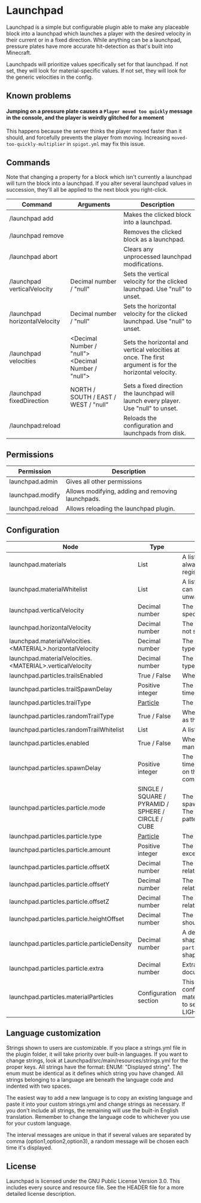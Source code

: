 # Launchpad

Launchpad is a simple but configurable plugin able to make any placeable block into a launchpad which launches a player
with the desired velocity in their current or in a fixed direction. While anything can be a launchpad, pressure plates
have more accurate hit-detection as that's built into Minecraft.

Launchpads will prioritize values specifically set for that launchpad. If not set, they will look for material-specific
values. If not set, they will look for the generic velocities in the config.

## Known problems

#### Jumping on a pressure plate causes a `Player moved too quickly` message in the console, and the player is weirdly glitched for a moment

This happens because the server thinks the player moved faster than it should, and forcefully prevents the player from
moving. Increasing `moved-too-quickly-multiplier` in `spigot.yml` may fix this issue.

## Commands

Note that changing a property for a block which isn't currently a launchpad will turn the block into a launchpad.
If you alter several launchpad values in succession, they'll all be applied to the next block you right-click.

| Command                       | Arguments                                           | Description                                                                                              |
|-------------------------------|-----------------------------------------------------|----------------------------------------------------------------------------------------------------------|
| /launchpad add                |                                                     | Makes the clicked block into a launchpad.                                                                |
| /launchpad remove             |                                                     | Removes the clicked block as a launchpad.                                                                |
| /launchpad abort              |                                                     | Clears any unprocessed launchpad modifications.                                                          |
| /launchpad verticalVelocity   | Decimal number / "null"                             | Sets the vertical velocity for the clicked launchpad. Use "null" to unset.                               |
| /launchpad horizontalVelocity | Decimal number / "null"                             | Sets the horizontal velocity for the clicked launchpad. Use "null" to unset.                             |
| /launchpad velocities         | <Decimal Number / "null"> <Decimal Number / "null"> | Sets the horizontal and vertical velocities at once.  The first argument is for the horizontal velocity. |
| /launchpad fixedDirection     | NORTH / SOUTH / EAST / WEST / "null"                | Sets a fixed direction the launchpad will launch every player. Use "null" to unset.                      |
| /launchpad:reload             |                                                     | Reloads the configuration and launchpads from disk.                                                      |

## Permissions

| Permission       | Description                                       |
|------------------|---------------------------------------------------|
| launchpad.admin  | Gives all other permissions                       |
| launchpad.modify | Allows modifying, adding and removing launchpads. |
| launchpad.reload | Allows reloading the launchpad plugin.            |

## Configuration

| Node                                                        | Type                                                                          | Description                                                                                                                                                                                                                      |
|-------------------------------------------------------------|-------------------------------------------------------------------------------|----------------------------------------------------------------------------------------------------------------------------------------------------------------------------------------------------------------------------------|
| launchpad.materials                                         | List                                                                          | A list of materials, or material tags (+TAG_NAME), which are always treated as launchpads, without the need for manual registration.                                                                                             |
| launchpad.materialWhitelist                                 | List                                                                          | A list of materials, or material tags (+TAG_NAME), which can be manually turned into launchpads. Use this to prevent unwanted blocks from being turned into launchpads.                                                          |
| launchpad.verticalVelocity                                  | Decimal number                                                                | The vertical (upwards) velocity applied to launchpads if not specified otherwise.                                                                                                                                                |
| launchpad.horizontalVelocity                                | Decimal number                                                                | The horizontal (sideways) velocity applied to launchpads if not specified otherwise.                                                                                                                                             |
| launchpad.materialVelocities.\<MATERIAL>.horizontalVelocity | Decimal number                                                                | The horizontal (sideways) velocity applied to launchpads of type \<MATERIAL> if not overridden for the block.                                                                                                                    |
| launchpad.materialVelocities.\<MATERIAL>.verticalVelocity   | Decimal number                                                                | The vertical (sideways) velocity applied to launchpads of type \<MATERIAL> if not overridden for the block.                                                                                                                      |
| launchpad.particles.trailsEnabled                           | True / False                                                                  | Whether to enable particle trails behind players                                                                                                                                                                                 |
| launchpad.particles.trailSpawnDelay                         | Positive integer                                                              | The amount of ticks (1 second = 20 ticks) between each time the particle(s) of a trail should be spawned.                                                                                                                        |
| launchpad.particles.trailType                               | [Particle](https://hub.spigotmc.org/javadocs/spigot/org/bukkit/Particle.html) | The type of trail to spawn behind launched players.                                                                                                                                                                              |
| launchpad.particles.randomTrailType                         | True / False                                                                  | Whether to use a random value from randomTrailWhitelist as the trail on each launch.                                                                                                                                             |
| launchpad.particles.randomTrailWhitelist                    | List                                                                          | A list of all [particles](https://hub.spigotmc.org/javadocs/spigot/org/bukkit/Particle.html) selectable for random trails.                                                                                                       |
| launchpad.particles.enabled                                 | True / False                                                                  | Whether to display some kind of particle effect above manually added launchpads.                                                                                                                                                 |
| launchpad.particles.spawnDelay                              | Positive integer                                                              | The amount of ticks (1 second = 20 ticks) between each time the particle(s) should be spawned again. Depending on the particle, higher values will make the particle(s) completely disappear and reappear.                       |
| launchpad.particles.particle.mode                           | SINGLE / SQUARE / PYRAMID / SPHERE / CIRCLE / CUBE                            | The mode used for drawing particles. SINGLE directly spawns the particle(s) in one spot above the launchpad. The other ones spawn particles a bunch of times in a pattern.                                                       |
| launchpad.particles.particle.type                           | [Particle](https://hub.spigotmc.org/javadocs/spigot/org/bukkit/Particle.html) | The type of particle to spawn above launchpads.                                                                                                                                                                                  |
| launchpad.particles.particle.amount                         | Positive integer                                                              | The amount of particles to spawn. Use 1 if mode is anything except SINGLE, unless you know what you are doing!                                                                                                                   |
| launchpad.particles.particle.offsetX                        | Decimal number                                                                | The offset, or spread of the particles in the X direction, relative to the launchpad                                                                                                                                             |
| launchpad.particles.particle.offsetY                        | Decimal number                                                                | The offset, or spread of the particles in the Y direction, relative to the launchpad                                                                                                                                             |
| launchpad.particles.particle.offsetZ                        | Decimal number                                                                | The offset, or spread of the particles in the Z direction, relative to the launchpad                                                                                                                                             |
| launchpad.particles.particle.heightOffset                   | Decimal number                                                                | The amount of blocks above the launchpad the particle should spawn. 0.5 = half a block. 1 = one block.                                                                                                                           |
| launchpad.particles.particle.particleDensity                | Decimal number                                                                | A definition for the number of particles used to draw shapes. The number of particles is basically `distance / particleDensity`, so lower numbers create a more dense shape.                                                     |
| launchpad.particles.particle.extra                          | Decimal number                                                                | Extra data for the specific particle. Check the Spigot documentation for details.                                                                                                                                                |
| launchpad.particles.materialParticles                       | Configuration section                                                         | This section allows specifying different particle configurations for a material or a material tag. So you'd set materialParticles.LIGHT_WEIGHTED_PRESSURE_PLATE.type to set the particle type for LIGHT_WEIGHTED_PRESSURE_PLATE. |

## Language customization

Strings shown to users are customizable. If you place a strings.yml file in the plugin folder, it will take
priority over built-in languages. If you want to change strings, look at Launchpad/src/main/resources/strings.yml for
the proper keys. All strings have the format: ENUM: "Displayed string". The enum must be identical as it defines which
string you have changed. All strings belonging to a language are beneath the language code and indented with two spaces.

The easiest way to add a new language is to copy an existing language and paste it into your custom strings.yml and
change strings as necessary. If you don't include all strings, the remaining will use the built-in English translation.
Remember to change the language code to whichever you use for your custom language.

The interval messages are unique in that if several values are separated by comma (option1,option2,option3), a random
message will be chosen each time it's displayed.

## License

Launchpad is licensed under the GNU Public License Version 3.0. This includes every source and resource file. See the
HEADER file for a more detailed license description.